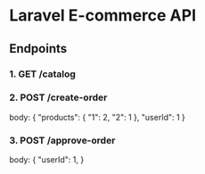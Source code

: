 # Laravel E-commerce API

## Endpoints

### 1.  GET /catalog

### 2.  POST /create-order
body:
{
    "products": {
        "1": 2,
        "2": 1
    },
    "userId": 1
}
### 3.  POST /approve-order
body:
{
    "userId": 1,
}
